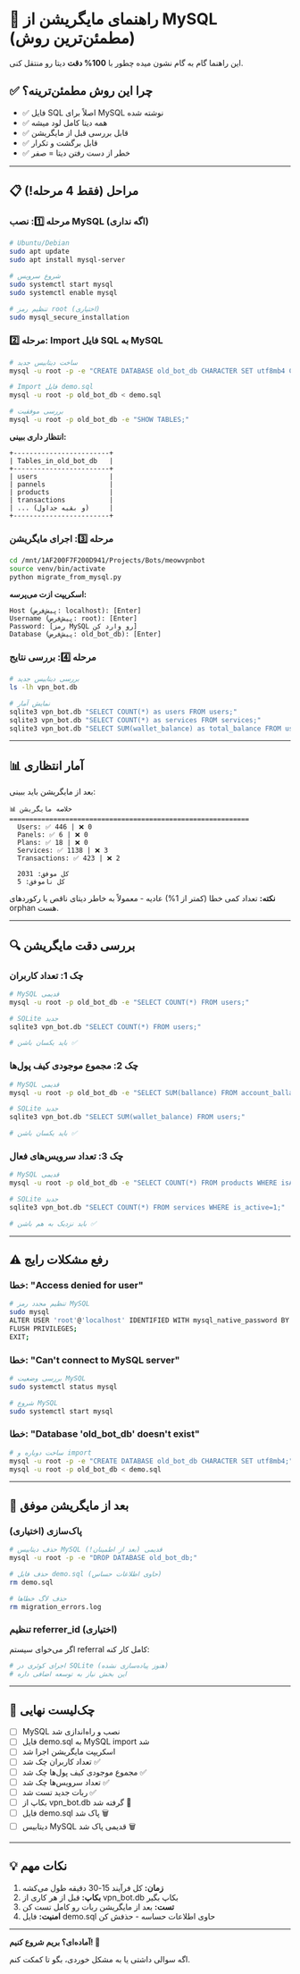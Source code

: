 # 🚀 راهنمای مایگریشن از MySQL (مطمئن‌ترین روش)

این راهنما گام به گام نشون میده چطور با **100% دقت** دیتا رو منتقل کنی.

## ✅ چرا این روش مطمئن‌ترینه؟

- ✅ فایل SQL اصلاً برای MySQL نوشته شده
- ✅ همه دیتا کامل لود میشه
- ✅ قابل بررسی قبل از مایگریشن
- ✅ قابل برگشت و تکرار
- ✅ خطر از دست رفتن دیتا = صفر

---

## 📋 مراحل (فقط 4 مرحله!)

### مرحله 1️⃣: نصب MySQL (اگه نداری)

```bash
# Ubuntu/Debian
sudo apt update
sudo apt install mysql-server

# شروع سرویس
sudo systemctl start mysql
sudo systemctl enable mysql

# تنظیم رمز root (اختیاری)
sudo mysql_secure_installation
```

### مرحله 2️⃣: Import فایل SQL به MySQL

```bash
# ساخت دیتابیس جدید
mysql -u root -p -e "CREATE DATABASE old_bot_db CHARACTER SET utf8mb4 COLLATE utf8mb4_unicode_ci;"

# Import فایل demo.sql
mysql -u root -p old_bot_db < demo.sql

# بررسی موفقیت
mysql -u root -p old_bot_db -e "SHOW TABLES;"
```

**انتظار داری ببینی:**
```
+------------------------+
| Tables_in_old_bot_db   |
+------------------------+
| users                  |
| pannels                |
| products               |
| transactions           |
| ... (و بقیه جداول)     |
+------------------------+
```

### مرحله 3️⃣: اجرای مایگریشن

```bash
cd /mnt/1AF200F7F200D941/Projects/Bots/meowvpnbot
source venv/bin/activate
python migrate_from_mysql.py
```

**اسکریپت ازت می‌پرسه:**
```
Host (پیش‌فرض: localhost): [Enter]
Username (پیش‌فرض: root): [Enter]
Password: [رمز MySQL رو وارد کن]
Database (پیش‌فرض: old_bot_db): [Enter]
```

### مرحله 4️⃣: بررسی نتایج

```bash
# بررسی دیتابیس جدید
ls -lh vpn_bot.db

# نمایش آمار
sqlite3 vpn_bot.db "SELECT COUNT(*) as users FROM users;"
sqlite3 vpn_bot.db "SELECT COUNT(*) as services FROM services;"
sqlite3 vpn_bot.db "SELECT SUM(wallet_balance) as total_balance FROM users;"
```

---

## 📊 آمار انتظاری

بعد از مایگریشن باید ببینی:

```
📊 خلاصه مایگریشن
============================================================
  Users: ✅ 446 | ❌ 0
  Panels: ✅ 6 | ❌ 0
  Plans: ✅ 18 | ❌ 0
  Services: ✅ 1138 | ❌ 3
  Transactions: ✅ 423 | ❌ 2

  کل موفق: 2031
  کل ناموفق: 5
```

**نکته:** تعداد کمی خطا (کمتر از 1%) عادیه - معمولاً به خاطر دیتای ناقص یا رکوردهای orphan هست.

---

## 🔍 بررسی دقت مایگریشن

### چک 1: تعداد کاربران

```bash
# MySQL قدیمی
mysql -u root -p old_bot_db -e "SELECT COUNT(*) FROM users;"

# SQLite جدید
sqlite3 vpn_bot.db "SELECT COUNT(*) FROM users;"

# باید یکسان باشن ✅
```

### چک 2: مجموع موجودی کیف پول‌ها

```bash
# MySQL قدیمی
mysql -u root -p old_bot_db -e "SELECT SUM(ballance) FROM account_ballances;"

# SQLite جدید  
sqlite3 vpn_bot.db "SELECT SUM(wallet_balance) FROM users;"

# باید یکسان باشن ✅
```

### چک 3: تعداد سرویس‌های فعال

```bash
# MySQL قدیمی
mysql -u root -p old_bot_db -e "SELECT COUNT(*) FROM products WHERE isActive=1;"

# SQLite جدید
sqlite3 vpn_bot.db "SELECT COUNT(*) FROM services WHERE is_active=1;"

# باید نزدیک به هم باشن ✅
```

---

## ⚠️ رفع مشکلات رایج

### خطا: "Access denied for user"

```bash
# تنظیم مجدد رمز MySQL
sudo mysql
ALTER USER 'root'@'localhost' IDENTIFIED WITH mysql_native_password BY 'your_password';
FLUSH PRIVILEGES;
EXIT;
```

### خطا: "Can't connect to MySQL server"

```bash
# بررسی وضعیت MySQL
sudo systemctl status mysql

# شروع MySQL
sudo systemctl start mysql
```

### خطا: "Database 'old_bot_db' doesn't exist"

```bash
# ساخت دوباره و import
mysql -u root -p -e "CREATE DATABASE old_bot_db CHARACTER SET utf8mb4;"
mysql -u root -p old_bot_db < demo.sql
```

---

## 🧹 بعد از مایگریشن موفق

### پاک‌سازی (اختیاری)

```bash
# حذف دیتابیس MySQL قدیمی (بعد از اطمینان!)
mysql -u root -p -e "DROP DATABASE old_bot_db;"

# حذف فایل demo.sql (حاوی اطلاعات حساس)
rm demo.sql

# حذف لاگ خطاها
rm migration_errors.log
```

### تنظیم referrer_id (اختیاری)

اگر می‌خوای سیستم referral کامل کار کنه:

```bash
# اجرای کوئری در SQLite (هنوز پیاده‌سازی نشده)
# این بخش نیاز به توسعه اضافی داره
```

---

## 🎯 چک‌لیست نهایی

- [ ] MySQL نصب و راه‌اندازی شد
- [ ] فایل demo.sql به MySQL import شد
- [ ] اسکریپت مایگریشن اجرا شد
- [ ] تعداد کاربران چک شد ✅
- [ ] مجموع موجودی کیف پول‌ها چک شد ✅
- [ ] تعداد سرویس‌ها چک شد ✅
- [ ] ربات جدید تست شد ✅
- [ ] بکاپ از vpn_bot.db گرفته شد 💾
- [ ] فایل demo.sql پاک شد 🗑️
- [ ] دیتابیس MySQL قدیمی پاک شد 🗑️

---

## 💡 نکات مهم

1. **زمان:** کل فرآیند 15-30 دقیقه طول می‌کشه
2. **بکاپ:** قبل از هر کاری از vpn_bot.db بکاپ بگیر
3. **تست:** بعد از مایگریشن ربات رو کامل تست کن
4. **امنیت:** فایل demo.sql حاوی اطلاعات حساسه - حذفش کن

---

**آماده‌ای؟ بریم شروع کنیم! 🚀**

اگه سوالی داشتی یا به مشکل خوردی، بگو تا کمکت کنم.

